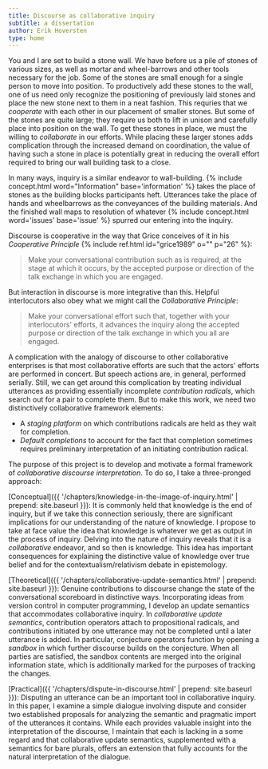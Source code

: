 ```yaml
---
title: Discourse as collaborative inquiry
subtitle: a dissertation
author: Erik Hoversten
type: home
---
```


You and I are set to build a stone wall. We have before us a pile of stones of various sizes, as well as mortar and wheel-barrows and other tools necessary for the job. Some of the stones are small enough for a single person to move into position. To productively add these stones to the wall, one of us need only recognize the positioning of previously laid stones and place the new stone next to them in a neat fashion. This requries that we *cooperate* with each other in our placement of smaller stones. But some of the stones are quite large; they require us both to lift in unison and carefully place into position on the wall. To get these stones in place, we must the willing to *collaborate* in our efforts. While placing these larger stones adds complication through the increased demand on coordination, the value of having such a stone in place is potentially great in reducing the overall effort required to bring our wall building task to a close.

In many ways, inquiry is a similar endeavor to wall-building. {% include concept.html word="Information" base='information' %} takes the place of stones as the building blocks participants heft. Utterances take the place of hands and wheelbarrows as the conveyances of the building materials. And the finished wall maps to resolution of whatever {% include concept.html word='issues' base='issue' %} spurred our entering into the inquiry.

Discourse is cooperative in the way that Grice conceives of it in his *Cooperative Principle* {% include ref.html id="grice1989" o="" p="26" %}:
  
> Make your conversational contribution such as is required, at the stage at which it occurs, by the accepted purpose or direction of the talk exchange in which you are engaged.

But interaction in discourse is more integrative than this. Helpful interlocutors also obey what we might call the *Collaborative Principle*:
  
> Make your conversational effort such that, together with your interlocutors' efforts, it advances the inquiry along the accepted purpose or direction of the talk exchange in which you all are engaged.

A complication with the analogy of discourse to other collaborative enterprises is that most collaborative efforts are such that the actors' efforts are performed in concert. But speech actions are, in general, performed serially. Still, we can get around this complication by treating individual utterances as providing essentially incomplete *contribution radicals*, which search out for a pair to complete them. But to make this work, we need two distinctively collaborative framework elements:
  
+ A *staging platform* on which contributions radicals are held as they wait for completion.
+ *Default completions* to account for the fact that completion sometimes requires preliminary interpretation of an initiating contribution radical.

The purpose of this project is to develop and motivate a formal framework of *collaborative discourse interpretation*. To do so, I take a three-pronged approach:
  
[Conceptual]({{ '/chapters/knowledge-in-the-image-of-inquiry.html' | prepend: site.baseurl }}): It is commonly held that knowledge is the end of inquiry, but if we take this connection seriously, there are significant implications for our understanding of the nature of knowledge. I propose to take at face value the idea that knowledge is whatever we get as output in the process of inquiry. Delving into the nature of inquiry reveals that it is a <em>collaborative</em> endeavor, and so then is knowledge. This idea has important consequences for explaining the distinctive value of knowledge over true belief and for the contextualism/relativism debate in epistemology.

[Theoretical]({{ '/chapters/collaborative-update-semantics.html' | prepend: site.baseurl }}): Genuine contributions to discourse change the state of the conversational scoreboard in distinctive ways. Incorporating ideas from version control in computer programming, I develop an update semantics that accommodates collaborative inquiry. In *collaborative update semantics*, contribution operators attach to propositional radicals, and contributions initiated by one utterance may not be completed until a later utterance is added. In particular, conjecture operators function by opening a *sandbox* in which further discourse builds on the conjecture. When all parties are satisfied, the sandbox contents are merged into the original information state, which is additionally marked for the purposes of tracking the changes.

[Practical]({{ '/chapters/dispute-in-discourse.html' | prepend: site.baseurl }}): Disputing an utterance can be an important tool in collaborative inquiry. In this paper, I examine a simple dialogue involving dispute and consider two established proposals for analyzing the semantic and pragmatic import of the utterances it contains. While each provides valuable insight into the interpretation of the discourse, I maintain that each is lacking in a some regard and that collaborative update semantics, supplemented with a semantics for bare plurals, offers an extension that fully accounts for the natural interpretation of the dialogue.
